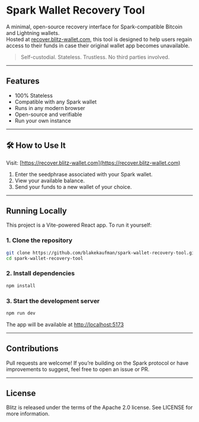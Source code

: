 # Spark Wallet Recovery Tool

A minimal, open-source recovery interface for Spark-compatible Bitcoin and Lightning wallets.  
Hosted at [recover.blitz-wallet.com](https://recover.blitz-wallet.com), this tool is designed to help users regain access to their funds in case their original wallet app becomes unavailable.

> Self-custodial. Stateless. Trustless. No third parties involved.

---

## Features

- 100% Stateless
- Compatible with any Spark wallet
- Runs in any modern browser
- Open-source and verifiable
- Run your own instance

---

## 🛠 How to Use It

Visit: [https://recover.blitz-wallet.com](https://recover.blitz-wallet.com)

1. Enter the seedphrase associated with your Spark wallet.
2. View your available balance.
3. Send your funds to a new wallet of your choice.

---

## Running Locally

This project is a Vite-powered React app. To run it yourself:

### 1. Clone the repository

```bash
git clone https://github.com/blakekaufman/spark-wallet-recovery-tool.git
cd spark-wallet-recovery-tool
```

### 2. Install dependencies

```bash
npm install
```

### 3. Start the development server

```bash
npm run dev
```

The app will be available at [http://localhost:5173](http://localhost:5173)

---

## Contributions

Pull requests are welcome! If you’re building on the Spark protocol or have improvements to suggest, feel free to open an issue or PR.

---

## License

Blitz is released under the terms of the Apache 2.0 license. See LICENSE for more information.
